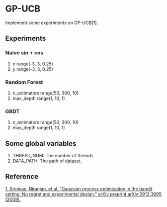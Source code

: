 # GP-UCB
Implement some experiments on GP-UCB[1].

## Experiments
### Naive sin + cos
1. x  range(-3, 3, 0.25)
2. y  range(-3, 3, 0.25)

### Random Forest
1. n_estimators  range(50, 300, 10)
2. max_depth     range(1, 10, 1)

### GBDT
1. n_estimators  range(50, 300, 10)
2. max_depth     range(1, 10, 1)

## Some global variables
1. THREAD_NUM: The number of threads
2. DATA_PATH: The path of [dataset](http://archive.ics.uci.edu/ml/datasets/Covertype).

## Reference
[1. Srinivas, Niranjan, et al. "Gaussian process optimization in the bandit setting: No regret and experimental design." arXiv preprint arXiv:0912.3995 (2009).](https://arxiv.org/pdf/0912.3995.pdf)

